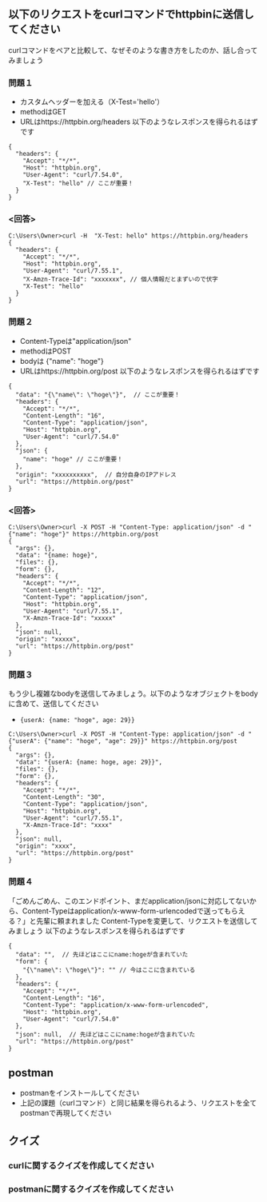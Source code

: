 ## 以下のリクエストをcurlコマンドでhttpbinに送信してください
curlコマンドをペアと比較して、なぜそのような書き方をしたのか、話し合ってみましょう

### 問題１
- カスタムヘッダーを加える（X-Test='hello'）
- methodはGET
- URLはhttps://httpbin.org/headers
以下のようなレスポンスを得られるはずです
```
{
  "headers": {
    "Accept": "*/*", 
    "Host": "httpbin.org", 
    "User-Agent": "curl/7.54.0", 
    "X-Test": "hello" // ここが重要！
  }
}
```

### <回答>
```
C:\Users\Owner>curl -H  "X-Test: hello" https://httpbin.org/headers
{
  "headers": {
    "Accept": "*/*",
    "Host": "httpbin.org",
    "User-Agent": "curl/7.55.1",
    "X-Amzn-Trace-Id": "xxxxxxx", // 個人情報だとまずいので伏字
    "X-Test": "hello"
  }
}
```


### 問題２
- Content-Typeは"application/json"
- methodはPOST
- bodyは {"name": "hoge"}
- URLはhttps://httpbin.org/post
以下のようなレスポンスを得られるはずです
```
{
  "data": "{\"name\": \"hoge\"}",  // ここが重要！
  "headers": {
    "Accept": "*/*", 
    "Content-Length": "16", 
    "Content-Type": "application/json", 
    "Host": "httpbin.org", 
    "User-Agent": "curl/7.54.0"
  }, 
  "json": {
    "name": "hoge" // ここが重要！
  }, 
  "origin": "xxxxxxxxxx",  // 自分自身のIPアドレス
  "url": "https://httpbin.org/post"
}
```

### <回答>

```
C:\Users\Owner>curl -X POST -H "Content-Type: application/json" -d "{"name": "hoge"}" https://httpbin.org/post
{
  "args": {},
  "data": "{name: hoge}",
  "files": {},
  "form": {},
  "headers": {
    "Accept": "*/*",
    "Content-Length": "12",
    "Content-Type": "application/json",
    "Host": "httpbin.org",
    "User-Agent": "curl/7.55.1",
    "X-Amzn-Trace-Id": "xxxxx"
  },
  "json": null,
  "origin": "xxxxx",
  "url": "https://httpbin.org/post"
}

```

### 問題３
もう少し複雑なbodyを送信してみましょう。以下のようなオブジェクトをbodyに含めて、送信してください
- `{userA: {name: "hoge", age: 29}}`

```
C:\Users\Owner>curl -X POST -H "Content-Type: application/json" -d "{"userA": {"name": "hoge", "age": 29}}" https://httpbin.org/post
{
  "args": {},
  "data": "{userA: {name: hoge, age: 29}}",
  "files": {},
  "form": {},
  "headers": {
    "Accept": "*/*",
    "Content-Length": "30",
    "Content-Type": "application/json",
    "Host": "httpbin.org",
    "User-Agent": "curl/7.55.1",
    "X-Amzn-Trace-Id": "xxxx"
  },
  "json": null,
  "origin": "xxxx",
  "url": "https://httpbin.org/post"
}
```


### 問題４
「ごめんごめん、このエンドポイント、まだapplication/jsonに対応してないから、Content-Typeはapplication/x-www-form-urlencodedで送ってもらえる？」と先輩に頼まれました
Content-Typeを変更して、リクエストを送信してみましょう
以下のようなレスポンスを得られるはずです

```
{
  "data": "",  // 先ほどはここにname:hogeが含まれていた
  "form": {
    "{\"name\": \"hoge\"}": "" // 今はここに含まれている
  }, 
  "headers": {
    "Accept": "*/*", 
    "Content-Length": "16", 
    "Content-Type": "application/x-www-form-urlencoded", 
    "Host": "httpbin.org", 
    "User-Agent": "curl/7.54.0"
  }, 
  "json": null,  // 先ほどはここにname:hogeが含まれていた
  "url": "https://httpbin.org/post"
}
```



## postman

- postmanをインストールしてください
- 上記の課題（curlコマンド）と同じ結果を得られるよう、リクエストを全てpostmanで再現してください


## クイズ
### curlに関するクイズを作成してください
### postmanに関するクイズを作成してください
